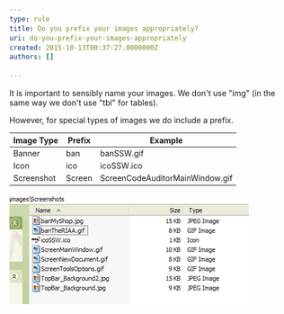 ```yaml
---
type: rule
title: Do you prefix your images appropriately?
uri: do-you-prefix-your-images-appropriately
created: 2015-10-13T00:37:27.0000000Z
authors: []

---
```


It is important to sensibly name your images. We don't use "img" (in the same way we don't use "tbl" for tables).

However, for special types of images we do include a prefix.
 

| **Image Type** | **Prefix** | **Example** |
| --- | --- | --- |
| Banner | ban | banSSW.gif |
| Icon | ico | icoSSW.ico |
| Screenshot | Screen | ScreenCodeAuditorMainWindow.gif |


![ Correctly named images](ScreenFilesWithScreenPrefix.gif)
